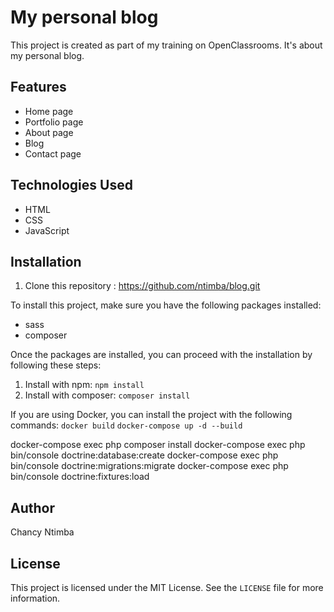 # My personal blog

This project is created as part of my training on OpenClassrooms. It's about my personal blog.

## Features
- Home page
- Portfolio page
- About page
- Blog
- Contact page 

## Technologies Used
- HTML
- CSS
- JavaScript

## Installation

1. Clone this repository : https://github.com/ntimba/blog.git

To install this project, make sure you have the following packages installed:
- sass
- composer

Once the packages are installed, you can proceed with the installation by following these steps:

1. Install with npm: `npm install`
2. Install with composer: `composer install`


If you are using Docker, you can install the project with the following commands:
`docker build`
`docker-compose up -d --build`


docker-compose exec php composer install
docker-compose exec php bin/console doctrine:database:create
docker-compose exec php bin/console doctrine:migrations:migrate
docker-compose exec php bin/console doctrine:fixtures:load

## Author
Chancy Ntimba

## License

This project is licensed under the MIT License. See the `LICENSE` file for more information.